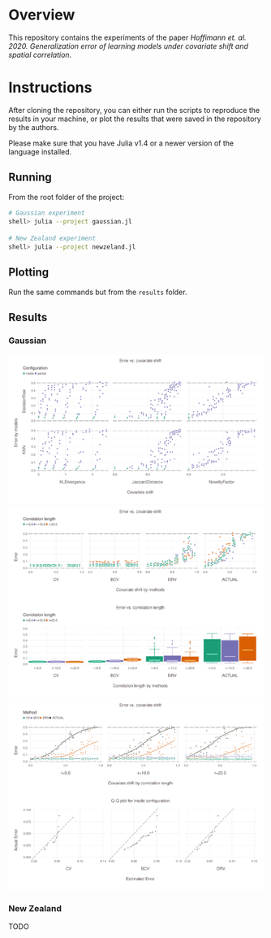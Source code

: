 # Overview

This repository contains the experiments of the paper
*Hoffimann et. al. 2020. Generalization error of learning
models under covariate shift and spatial correlation*.

# Instructions

After cloning the repository, you can either run the scripts
to reproduce the results in your machine, or plot the results
that were saved in the repository by the authors.

Please make sure that you have Julia v1.4 or a newer version of the language installed.

## Running

From the root folder of the project:

```bash
# Gaussian experiment
shell> julia --project gaussian.jl

# New Zealand experiment
shell> julia --project newzeland.jl
```

## Plotting

Run the same commands but from the `results` folder.

## Results

### Gaussian

![gaussian-plot1](results/gaussian-plot1.svg)
![gaussian-plot1](results/gaussian-plot2.svg)
![gaussian-plot1](results/gaussian-plot3.svg)

### New Zealand

TODO
